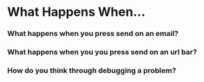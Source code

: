 # What Happens When...

### What happens when you press send on an email?


### What happens when you you press send on an url bar?


### How do you think through debugging a problem?
